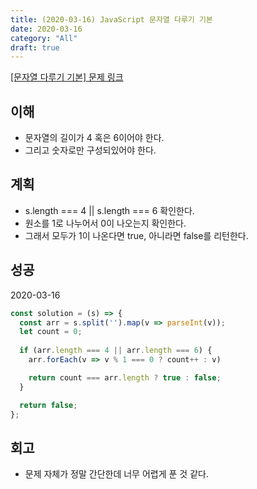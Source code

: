 ```yaml
---
title: (2020-03-16) JavaScript 문자열 다루기 기본
date: 2020-03-16
category: "All"
draft: true
---
```


[[문자열 다루기 기본] 문제 링크](https://programmers.co.kr/learn/courses/30/lessons/12918)

## 이해

- 문자열의 길이가 4 혹은 6이어야 한다.
- 그리고 숫자로만 구성되있어야 한다.

## 계획

- s.length === 4 || s.length === 6 확인한다.
- 원소를 1로 나누어서 0이 나오는지 확인한다.
- 그래서 모두가 1이 나온다면 true, 아니라면 false를 리턴한다.

## 성공

2020-03-16

```javascript
const solution = (s) => {
  const arr = s.split('').map(v => parseInt(v));
  let count = 0;
  
  if (arr.length === 4 || arr.length === 6) {
    arr.forEach(v => v % 1 === 0 ? count++ : v)

    return count === arr.length ? true : false;
  }

  return false;
};
```

## 회고

- 문제 자체가 정말 간단한데 너무 어렵게 푼 것 같다.
